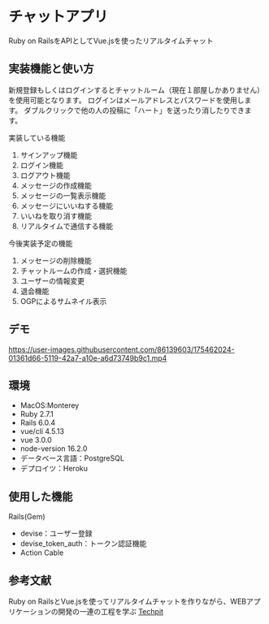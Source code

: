 # チャットアプリ

Ruby on RailsをAPIとしてVue.jsを使ったリアルタイムチャット

## 実装機能と使い方

新規登録もしくはログインするとチャットルーム（現在１部屋しかありません）を使用可能となります。
ログインはメールアドレスとパスワードを使用します。
ダブルクリックで他の人の投稿に「ハート」を送ったり消したりできます。

実装している機能

1. サインアップ機能
2. ログイン機能
3. ログアウト機能
4. メッセージの作成機能
5. メッセージの一覧表示機能
6. メッセージにいいねする機能
7. いいねを取り消す機能
8. リアルタイムで通信する機能

今後実装予定の機能

1. メッセージの削除機能
2. チャットルームの作成・選択機能
3. ユーザーの情報変更
4. 退会機能
5. OGPによるサムネイル表示

## デモ

https://user-images.githubusercontent.com/86139603/175462024-01361d66-5119-42a7-a10e-a6d73749b9c1.mp4

## 環境

* MacOS:Monterey
* Ruby 2.7.1
* Rails 6.0.4
* vue/cli 4.5.13
* vue 3.0.0
* node-version 16.2.0
* データベース言語：PostgreSQL
* デプロイツ：Heroku

## 使用した機能

Rails(Gem)

* devise：ユーザー登録
* devise_token_auth：トークン認証機能
* Action Cable

## 参考文献

Ruby on RailsとVue.jsを使ってリアルタイムチャットを作りながら、WEBアプリケーションの開発の一連の工程を学ぶ
[Techpit](https://www.techpit.jp/)
